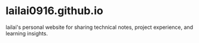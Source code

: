 # lailai0916.github.io
lailai's personal website for sharing technical notes, project experience, and learning insights.
